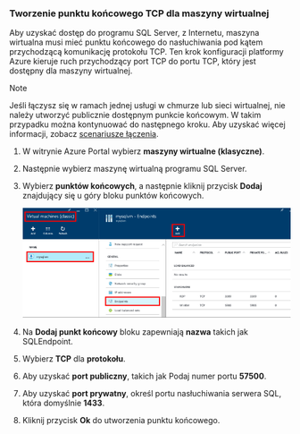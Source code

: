 ### <a name="create-a-tcp-endpoint-for-the-virtual-machine"></a>Tworzenie punktu końcowego TCP dla maszyny wirtualnej
Aby uzyskać dostęp do programu SQL Server, z Internetu, maszyna wirtualna musi mieć punktu końcowego do nasłuchiwania pod kątem przychodzącą komunikację protokołu TCP. Ten krok konfiguracji platformy Azure kieruje ruch przychodzący port TCP do portu TCP, który jest dostępny dla maszyny wirtualnej.

> [!NOTE]
> Jeśli łączysz się w ramach jednej usługi w chmurze lub sieci wirtualnej, nie należy utworzyć publicznie dostępnym punkcie końcowym. W takim przypadku można kontynuować do następnego kroku. Aby uzyskać więcej informacji, zobacz [scenariusze łączenia](../articles/virtual-machines/windows/sqlclassic/virtual-machines-windows-classic-sql-connect.md#connection-scenarios).
> 
> 

1. W witrynie Azure Portal wybierz **maszyny wirtualne (klasyczne)**.
2. Następnie wybierz maszynę wirtualną programu SQL Server.
3. Wybierz **punktów końcowych**, a następnie kliknij przycisk **Dodaj** znajdujący się u góry bloku punktów końcowych.
   
    ![Portal kroki tworzenia punktu końcowego](./media/virtual-machines-sql-server-connection-steps/portal-endpoint-creation.png)
4. Na **Dodaj punkt końcowy** bloku zapewniają **nazwa** takich jak SQLEndpoint.
5. Wybierz **TCP** dla **protokołu**.
6. Aby uzyskać **port publiczny**, takich jak Podaj numer portu **57500**.
7. Aby uzyskać **port prywatny**, określ portu nasłuchiwania serwera SQL, która domyślnie **1433**.
8. Kliknij przycisk **Ok** do utworzenia punktu końcowego.

